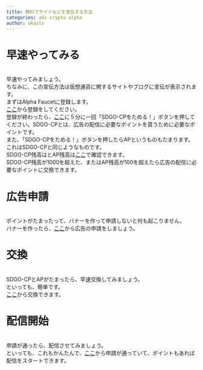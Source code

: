 ```yaml
---
title: 無料でサイトなどを宣伝する方法
categories: ads crypto alpha
author: okaits
---
```

<h1>早速やってみる</h1>
<br>
早速やってみましょう。<br>
ちなみに、この宣伝方法は仮想通貨に関するサイトやブログに宣伝が表示されます。<br>
まずはAlpha Faucetに登録します。<br>
<a href="https://alpha.information-portal.net/index.php?a=1951">ここ</a>から登録をしてください。<br>
登録が終わったら、<a href="https://alpha.information-portal.net/coin.php?coin=sandego">ここ</a>に５分に一回「SDGO-CPをためる！」ボタンを押してください。SDGO-CPとは、広告の配信に必要なポイントを貰うために必要なポイントです。<br>
また、「SDGO-CPをためる！」ボタンを押したらAPというものもたまります。これはSDGO-CPと同じようなものです。<br>
SDGO-CP残高はとAP残高は<a href="https://alpha.information-portal.net/account.php">ここ</a>で確認できます。<br>
SDGO-CP残高が1000を超えた、またはAP残高が100を超えたら広告の配信に必要なポイントに交換できます。<br>
<h1>広告申請</h1>
<br>
ポイントがたまったって、バナーを作って申請しないと何も起こりません。<br>
バナーを作ったら、<a href="https://adservice.information-portal.net/configadv.php">ここ</a>から広告の申請をしましょう。<br>
<h1>交換</h1>
<br>
SDGO-CPとAPがたまったら、早速交換してみましょう。<br>
といっても、簡単です。<br>
<a href="https://adservice.information-portal.net/change_point-adp.php">ここ</a>から交換できます。<br>
<h1>配信開始</h1>
<br>
申請が通ったら、配信させてみましょう。<br>
といっても、これもかんたんで、<a href="https://adservice.information-portal.net/configadv.php">ここ</a>から申請が通っていて、ポイントもあれば配信をスタートできます。<br>